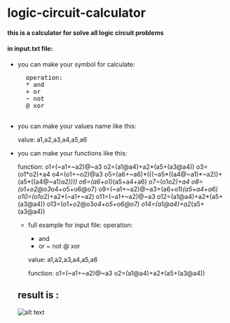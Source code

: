 # logic-circuit-calculator

#### this is a calculator for solve all logic circuit problems

#### in input.txt file:
  - you can make your symbol for calculate:
  <pre>
     operation:
     * and
     + or
     ~ not
     @ xor
  </pre>
  - you can make your values name like this:
  
    value:
    a1,a2,a3,a4,a5,a6
    
  - you can make your functions like this:
  
    function:
    o1=(~a1+~a2)@~a3
    o2=(a1@a4)+a2*(a5+(a3@a4))
    o3=(o1*o2)+a4
    o4=(o1+~o2)@a3
    o5=(a6+~a6)*(((~a5*((a4@~a1)*~a2))+(a5*((a4@~a1)*a2))))
    o6=(a6+o1)*(a5+a4+a6)
    o7=(o1*o2)+a4
    o8=(o1+o2@o3*o4+o5+o6@o7)
    o9=(~a1+~a2)@~a3+(a6+o1)*(a5+a4+a6)
    o10=(o1*o2)+a2*(~a1+~a2)
    o11=(~a1+~a2)@~a3
    o12=(a1@a4)+a2*(a5+(a3@a4))
    o13=(o1+o2@o3*o4+o5+o6@o7)
    o14=(a1@a4)+a2*(a5+(a3@a4))
    
    
    - full example for input file:
        operation:
        * and
        + or
        ~ not
        @ xor

        value:
        a1,a2,a3,a4,a5,a6

        function:
        o1=(~a1+~a2)@~a3
        o2=(a1@a4)+a2*(a5+(a3@a4))
    
    ## result is :
    ![alt text]()
      
    
